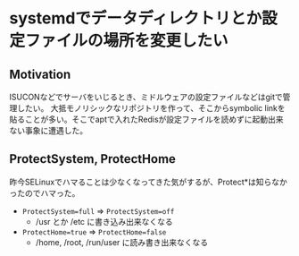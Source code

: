 # systemdでデータディレクトリとか設定ファイルの場所を変更したい

## Motivation

ISUCONなどでサーバをいじるとき、ミドルウェアの設定ファイルなどはgitで管理したい。
大抵モノリシックなリポジトリを作って、そこからsymbolic linkを貼ることが多い。そこでaptで入れたRedisが設定ファイルを読めずに起動出来ない事象に遭遇した。

## ProtectSystem, ProtectHome

昨今SELinuxでハマることは少なくなってきた気がするが、Protect*は知らなかったのでハマった。

- `ProtectSystem=full` => `ProtectSystem=off`
    - /usr とか /etc に書き込み出来なくなる
- `ProtectHome=true` => `ProtectHome=false`
    - /home, /root, /run/user に読み書き出来なくなる
